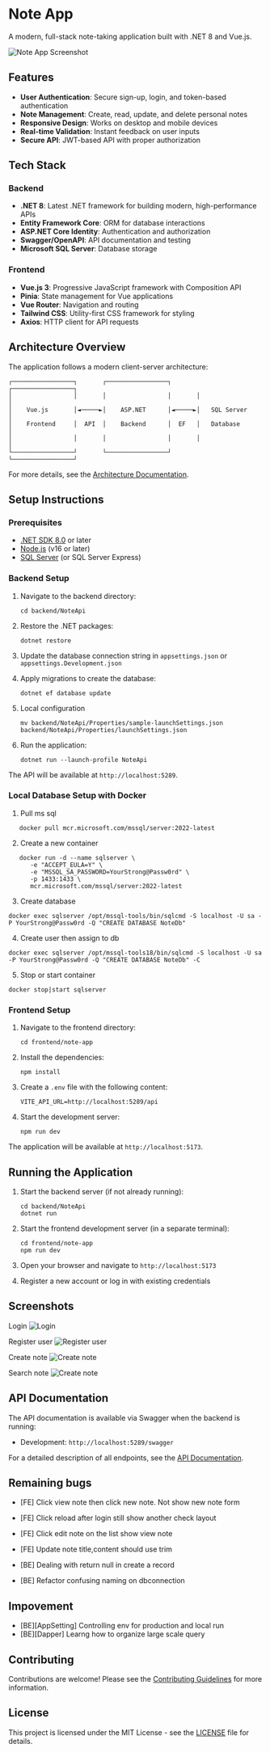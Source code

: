 # Note App

A modern, full-stack note-taking application built with .NET 8 and Vue.js.

![Note App Screenshot](docs/screenshots/app-screenshot.png)

## Features

- **User Authentication**: Secure sign-up, login, and token-based authentication
- **Note Management**: Create, read, update, and delete personal notes
- **Responsive Design**: Works on desktop and mobile devices
- **Real-time Validation**: Instant feedback on user inputs
- **Secure API**: JWT-based API with proper authorization

## Tech Stack

### Backend
- **.NET 8**: Latest .NET framework for building modern, high-performance APIs
- **Entity Framework Core**: ORM for database interactions
- **ASP.NET Core Identity**: Authentication and authorization
- **Swagger/OpenAPI**: API documentation and testing
- **Microsoft SQL Server**: Database storage

### Frontend
- **Vue.js 3**: Progressive JavaScript framework with Composition API
- **Pinia**: State management for Vue applications
- **Vue Router**: Navigation and routing
- **Tailwind CSS**: Utility-first CSS framework for styling
- **Axios**: HTTP client for API requests

## Architecture Overview

The application follows a modern client-server architecture:

```
┌─────────────────┐       ┌─────────────────┐       ┌─────────────────┐
│                 │       │                 │       │                 │
│    Vue.js       │◄─────►│    ASP.NET      │◄─────►│   SQL Server    │
│    Frontend     │  API  │    Backend      │  EF   │   Database      │
│                 │       │                 │       │                 │
└─────────────────┘       └─────────────────┘       └─────────────────┘
```

For more details, see the [Architecture Documentation](ARCHITECTURE.md).

## Setup Instructions

### Prerequisites
- [.NET SDK 8.0](https://dotnet.microsoft.com/download) or later
- [Node.js](https://nodejs.org/) (v16 or later)
- [SQL Server](https://www.microsoft.com/en-us/sql-server/sql-server-downloads) (or SQL Server Express)

### Backend Setup

1. Navigate to the backend directory:
   ```
   cd backend/NoteApi
   ```

2. Restore the .NET packages:
   ```
   dotnet restore
   ```

3. Update the database connection string in `appsettings.json` or `appsettings.Development.json`

4. Apply migrations to create the database:
   ```
   dotnet ef database update
   ```

5. Local configuration

   ```
   mv backend/NoteApi/Properties/sample-launchSettings.json backend/NoteApi/Properties/launchSettings.json 
   ```

6. Run the application:
   ```
   dotnet run --launch-profile NoteApi
   ```

The API will be available at `http://localhost:5289`.

### Local Database Setup with Docker

1. Pull ms sql
```
   docker pull mcr.microsoft.com/mssql/server:2022-latest
```
2. Create a new container
```
   docker run -d --name sqlserver \
      -e "ACCEPT_EULA=Y" \
      -e "MSSQL_SA_PASSWORD=YourStrong@Passw0rd" \
      -p 1433:1433 \
      mcr.microsoft.com/mssql/server:2022-latest
```
3. Create database
```
docker exec sqlserver /opt/mssql-tools/bin/sqlcmd -S localhost -U sa -P YourStrong@Passw0rd -Q "CREATE DATABASE NoteDb"
```

4. Create user then assign to db
```
docker exec sqlserver /opt/mssql-tools18/bin/sqlcmd -S localhost -U sa -P YourStrong@Passw0rd -Q "CREATE DATABASE NoteDb" -C
```

5. Stop or start container
```
docker stop|start sqlserver
```
### Frontend Setup

1. Navigate to the frontend directory:
   ```
   cd frontend/note-app
   ```

2. Install the dependencies:
   ```
   npm install
   ```

3. Create a `.env` file with the following content:
   ```
   VITE_API_URL=http://localhost:5289/api
   ```

4. Start the development server:
   ```
   npm run dev
   ```

The application will be available at `http://localhost:5173`.

## Running the Application

1. Start the backend server (if not already running):
   ```
   cd backend/NoteApi
   dotnet run
   ```

2. Start the frontend development server (in a separate terminal):
   ```
   cd frontend/note-app
   npm run dev
   ```

3. Open your browser and navigate to `http://localhost:5173`

4. Register a new account or log in with existing credentials

## Screenshots

Login
![Login](docs/screenshots/login-note.gif)

Register user
![Register user](docs/screenshots/register-user.gif)

Create note
![Create note](docs/screenshots/create-delete-note.gif)


Search note
![Create note](docs/screenshots/search-note.gif)


## API Documentation

The API documentation is available via Swagger when the backend is running:

- Development: `http://localhost:5289/swagger`

For a detailed description of all endpoints, see the [API Documentation](API.md).


## Remaining bugs

- [FE] Click view note then click new note. Not show new note form
- [FE] Click reload after login still show another check layout
- [FE] Click edit note on the list show view note
- [FE] Update note title,content should use trim

- [BE] Dealing with return null in create a record
- [BE] Refactor confusing naming on dbconnection

## Impovement

- [BE][AppSetting] Controlling env for production and local run
- [BE][Dapper] Learng how to organize large scale query


## Contributing

Contributions are welcome! Please see the [Contributing Guidelines](CONTRIBUTING.md) for more information.

## License

This project is licensed under the MIT License - see the [LICENSE](LICENSE) file for details.

